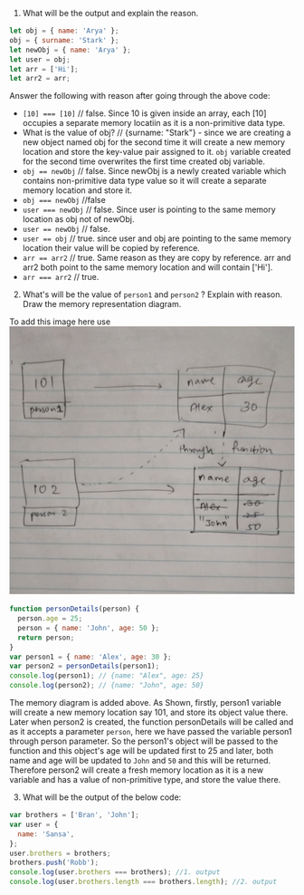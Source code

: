1. What will be the output and explain the reason.

```js
let obj = { name: 'Arya' };
obj = { surname: 'Stark' };
let newObj = { name: 'Arya' };
let user = obj;
let arr = ['Hi'];
let arr2 = arr;
```

Answer the following with reason after going through the above code:

- `[10] === [10]` // false. Since 10 is given inside an array, each [10] occupies a separate memory locatiin as it is a non-primitive data type.
- What is the value of obj? // {surname: "Stark"} - since we are creating a new object named obj for the second time it will create a new memory location and store the key-value pair assigned to it. `obj` variable created for the second time overwrites the first time created obj variable.
- `obj == newObj` // false. Since newObj is a newly created variable which contains non-primitive data type value so it will create a separate memory location and store it. 
- `obj === newObj` //false
- `user === newObj` // false. Since user is pointing to the same memory location as obj not of newObj.
- `user == newObj` // false.
- `user == obj` // true. since user and obj are pointing to the same memory location their value will be copied by reference.
- `arr == arr2` // true. Same reason as they are copy by reference. arr and arr2 both point to the same memory location and will contain ['Hi']. 
- `arr === arr2` // true.

2. What's will be the value of `person1` and `person2` ? Explain with reason. Draw the memory representation diagram.

To add this image here use ![Pic](./problem-2-pic.jpg)

```js
function personDetails(person) {
  person.age = 25;
  person = { name: 'John', age: 50 };
  return person;
}
var person1 = { name: 'Alex', age: 30 };
var person2 = personDetails(person1);
console.log(person1); // {name: "Alex", age: 25}
console.log(person2); // {name: "John", age: 50}
```
The memory diagram is added above. As Shown, firstly, person1 variable will create a new memory location say 101, and store its object value there. Later when person2 is created, the function personDetails will be called and as it accepts a parameter `person`, here we have passed the variable person1 through person parameter. So the person1's object will be passed to the function and this object's age will be updated first to 25 and later, both name and age will be updated to `John` and `50` and this will be returned. Therefore person2 will create a fresh memory location as it is a new variable and has a value of non-primitive type, and store the value there.  


3. What will be the output of the below code:

```js
var brothers = ['Bran', 'John'];
var user = {
  name: 'Sansa',
};
user.brothers = brothers;
brothers.push('Robb');
console.log(user.brothers === brothers); //1. output
console.log(user.brothers.length === brothers.length); //2. output
```
